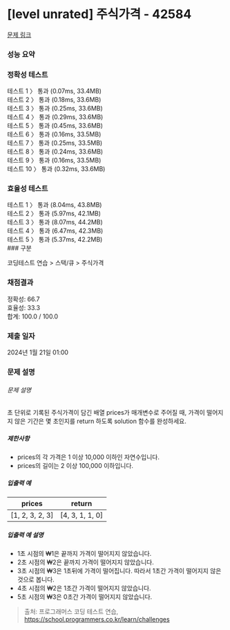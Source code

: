 # [level unrated] 주식가격 - 42584

[문제 링크](https://school.programmers.co.kr/learn/courses/30/lessons/42584) 

### 성능 요약

<h3>정확성  테스트<br></h3>
테스트 1 〉	통과 (0.07ms, 33.4MB)<br>
테스트 2 〉	통과 (0.18ms, 33.6MB)<br>
테스트 3 〉	통과 (0.25ms, 33.6MB)<br>
테스트 4 〉	통과 (0.29ms, 33.6MB)<br>
테스트 5 〉	통과 (0.45ms, 33.6MB)<br>
테스트 6 〉	통과 (0.16ms, 33.5MB)<br>
테스트 7 〉	통과 (0.25ms, 33.5MB)<br>
테스트 8 〉	통과 (0.24ms, 33.6MB)<br>
테스트 9 〉	통과 (0.16ms, 33.5MB)<br>
테스트 10 〉	통과 (0.32ms, 33.6MB)<br>
<h3>효율성  테스트<br></h3>
테스트 1 〉	통과 (8.04ms, 43.8MB)<br>
테스트 2 〉	통과 (5.97ms, 42.1MB)<br>
테스트 3 〉	통과 (8.07ms, 44.2MB)<br>
테스트 4 〉	통과 (6.47ms, 42.3MB)<br>
테스트 5 〉	통과 (5.37ms, 42.2MB)<br>
### 구분

코딩테스트 연습 > 스택/큐 > 주식가격



### 채점결과

정확성: 66.7<br>
효율성: 33.3<br>
합계: 100.0 / 100.0

### 제출 일자

2024년 1월 21일 01:00

### 문제 설명
<h6 class="guide-section-title">문제 설명</h6>
<div class="markdown solarized-dark"><p>초 단위로 기록된 주식가격이 담긴 배열 prices가 매개변수로 주어질 때, 가격이 떨어지지 않은 기간은 몇 초인지를 return 하도록 solution 함수를 완성하세요.</p>

<h5>제한사항</h5>

<ul>
<li>prices의 각 가격은 1 이상 10,000 이하인 자연수입니다.</li>
<li>prices의 길이는 2 이상 100,000 이하입니다.</li>
</ul>

<h5>입출력 예</h5>
<table class="table">
        <thead><tr>
<th>prices</th>
<th>return</th>
</tr>
</thead>
        <tbody><tr>
<td>[1, 2, 3, 2, 3]</td>
<td>[4, 3, 1, 1, 0]</td>
</tr>
</tbody>
      </table>
<h5>입출력 예 설명</h5>

<ul>
<li>1초 시점의 ₩1은 끝까지 가격이 떨어지지 않았습니다.</li>
<li>2초 시점의 ₩2은 끝까지 가격이 떨어지지 않았습니다.</li>
<li>3초 시점의 ₩3은 1초뒤에 가격이 떨어집니다. 따라서 1초간 가격이 떨어지지 않은 것으로 봅니다.</li>
<li>4초 시점의 ₩2은 1초간 가격이 떨어지지 않았습니다.</li>
<li>5초 시점의 ₩3은 0초간 가격이 떨어지지 않았습니다.</li>
</ul>
</div>

> 출처: 프로그래머스 코딩 테스트 연습, https://school.programmers.co.kr/learn/challenges